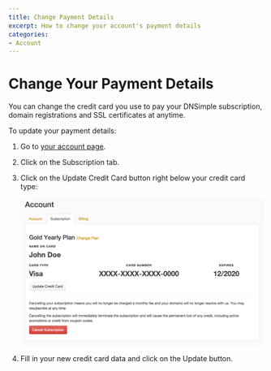```yaml
---
title: Change Payment Details
excerpt: How to change your account's payment details
categories:
- Account
---
```


# Change Your Payment Details

You can change the credit card you use to pay your DNSimple subscription, domain registrations and SSL certificates at anytime.

<div class="section-steps" markdown="1">
To update your payment details:

1. Go to [your account page](https://dnsimple.com/account).
1. Click on the <label>Subscription</label> tab.
1. Click on the <label>Update Credit Card</label> button right below your credit card type:

     ![Change payment details](/files/update-credit-card-1.png)

1. Fill in your new credit card data and click on the <label>Update</label> button.
</div>

